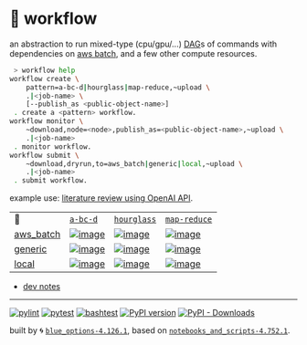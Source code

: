 # 📜 workflow

an abstraction to run mixed-type (cpu/gpu/...) [DAG](https://networkx.org/documentation/stable/reference/classes/digraph.html)s of commands with dependencies on [aws batch](https://aws.amazon.com/batch/), and a few other compute resources.

```bash
 > workflow help
workflow create \
	pattern=a-bc-d|hourglass|map-reduce,~upload \
	.|<job-name> \
	[--publish_as <public-object-name>]
 . create a <pattern> workflow.
workflow monitor \
	~download,node=<node>,publish_as=<public-object-name>,~upload \
	.|<job-name>
 . monitor workflow.
workflow submit \
	~download,dryrun,to=aws_batch|generic|local,~upload \
	.|<job-name>
 . submit workflow.
```

example use: [literature review using OpenAI API](https://github.com/kamangir/openai-commands/tree/main/openai_commands/literature_review).

|   |   |   |   |
| --- | --- | --- | --- |
| 📜 | [`a-bc-d`](./patterns/a-bc-d.dot) | [`hourglass`](./patterns/hourglass.dot) | [`map-reduce`](./patterns/map-reduce.dot) |
| [aws_batch](./runners/aws_batch.py) | [![image](https://kamangir-public.s3.ca-central-1.amazonaws.com/aws_batch-a-bc-d/workflow.gif?raw=true&random=pFadVmQKPCc5NRhr)](https://kamangir-public.s3.ca-central-1.amazonaws.com/aws_batch-a-bc-d/workflow.gif?raw=true&random=pFadVmQKPCc5NRhr) | [![image](https://kamangir-public.s3.ca-central-1.amazonaws.com/aws_batch-hourglass/workflow.gif?raw=true&random=xHp9je8gGvsZg86L)](https://kamangir-public.s3.ca-central-1.amazonaws.com/aws_batch-hourglass/workflow.gif?raw=true&random=xHp9je8gGvsZg86L) | [![image](https://kamangir-public.s3.ca-central-1.amazonaws.com/aws_batch-map-reduce/workflow.gif?raw=true&random=SlEl27M78aNLsBg2)](https://kamangir-public.s3.ca-central-1.amazonaws.com/aws_batch-map-reduce/workflow.gif?raw=true&random=SlEl27M78aNLsBg2) |
| [generic](./runners/generic.py) | [![image](https://kamangir-public.s3.ca-central-1.amazonaws.com/generic-a-bc-d/workflow.gif?raw=true&random=88e5gsKyCGkAlv3u)](https://kamangir-public.s3.ca-central-1.amazonaws.com/generic-a-bc-d/workflow.gif?raw=true&random=88e5gsKyCGkAlv3u) | [![image](https://kamangir-public.s3.ca-central-1.amazonaws.com/generic-hourglass/workflow.gif?raw=true&random=agFL8pDx7H9uldPr)](https://kamangir-public.s3.ca-central-1.amazonaws.com/generic-hourglass/workflow.gif?raw=true&random=agFL8pDx7H9uldPr) | [![image](https://kamangir-public.s3.ca-central-1.amazonaws.com/generic-map-reduce/workflow.gif?raw=true&random=ze31gVInuG29viur)](https://kamangir-public.s3.ca-central-1.amazonaws.com/generic-map-reduce/workflow.gif?raw=true&random=ze31gVInuG29viur) |
| [local](./runners/local.py) | [![image](https://kamangir-public.s3.ca-central-1.amazonaws.com/local-a-bc-d/workflow.gif?raw=true&random=yMDKzfbPaVqEGMDB)](https://kamangir-public.s3.ca-central-1.amazonaws.com/local-a-bc-d/workflow.gif?raw=true&random=yMDKzfbPaVqEGMDB) | [![image](https://kamangir-public.s3.ca-central-1.amazonaws.com/local-hourglass/workflow.gif?raw=true&random=F0ISqH24APcVwlvp)](https://kamangir-public.s3.ca-central-1.amazonaws.com/local-hourglass/workflow.gif?raw=true&random=F0ISqH24APcVwlvp) | [![image](https://kamangir-public.s3.ca-central-1.amazonaws.com/local-map-reduce/workflow.gif?raw=true&random=nol9yWbbSCW1rnqO)](https://kamangir-public.s3.ca-central-1.amazonaws.com/local-map-reduce/workflow.gif?raw=true&random=nol9yWbbSCW1rnqO) |

- [dev notes](https://arash-kamangir.medium.com/%EF%B8%8F-openai-experiments-54-e49117dc69ef)

---


[![pylint](https://github.com/kamangir/notebooks-and-scripts/actions/workflows/pylint.yml/badge.svg)](https://github.com/kamangir/notebooks-and-scripts/actions/workflows/pylint.yml) [![pytest](https://github.com/kamangir/notebooks-and-scripts/actions/workflows/pytest.yml/badge.svg)](https://github.com/kamangir/notebooks-and-scripts/actions/workflows/pytest.yml) [![bashtest](https://github.com/kamangir/notebooks-and-scripts/actions/workflows/bashtest.yml/badge.svg)](https://github.com/kamangir/notebooks-and-scripts/actions/workflows/bashtest.yml) [![PyPI version](https://img.shields.io/pypi/v/notebooks-and-scripts.svg)](https://pypi.org/project/notebooks-and-scripts/) [![PyPI - Downloads](https://img.shields.io/pypi/dd/notebooks-and-scripts)](https://pypistats.org/packages/notebooks-and-scripts)

built by 🌀 [`blue_options-4.126.1`](https://github.com/kamangir/awesome-bash-cli), based on [`notebooks_and_scripts-4.752.1`](https://github.com/kamangir/notebooks-and-scripts).
